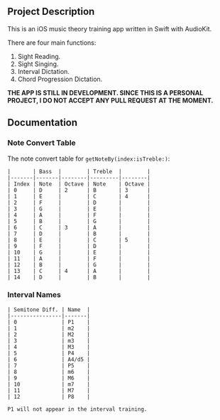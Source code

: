 ## Project Description
This is an iOS music theory training app written in Swift with AudioKit.

There are four main functions:
1. Sight Reading.
2. Sight Singing.
3. Interval Dictation.
4. Chord Progression Dictation.

**THE APP IS STILL IN DEVELOPMENT. SINCE THIS IS A PERSONAL PROJECT, I DO NOT ACCEPT ANY PULL REQUEST AT THE MOMENT.**


## Documentation
### Note Convert Table
The note convert table for `getNoteBy(index:isTreble:)`:

    |       | Bass  |        | Treble  |        |
    |-------|-------|--------|---------|--------|
    | Index | Note  | Octave | Note    | Octave |
    | 0     | D     | 2      | B       | 3      |
    | 1     | E     |        | C       | 4      |
    | 2     | F     |        | D       |        |
    | 3     | G     |        | E       |        |
    | 4     | A     |        | F       |        |
    | 5     | B     |        | G       |        |
    | 6     | C     | 3      | A       |        |
    | 7     | D     |        | B       |        |
    | 8     | E     |        | C       | 5      |
    | 9     | F     |        | D       |        |
    | 10    | G     |        | E       |        |
    | 11    | A     |        | F       |        |
    | 12    | B     |        | G       |        |
    | 13    | C     | 4      | A       |        |
    | 14    | D     |        | B       |        |
    
### Interval Names
    | Semitone Diff. | Name  |
    |----------------|-------|
    | 0              | P1    |
    | 1              | m2    |
    | 2              | M2    |
    | 3              | m3    |
    | 4              | M3    |
    | 5              | P4    |
    | 6              | A4/d5 |
    | 7              | P5    |
    | 8              | m6    |
    | 9              | M6    |
    | 10             | m7    |
    | 11             | M7    |
    | 12             | P8    |
    
    P1 will not appear in the interval training.
